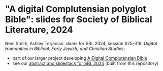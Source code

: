 # "A digital Complutensian polyglot Bible": slides for Society of Biblical Literature, 2024

Neel Smith, Ashley Terjanian: slides for SBL 2024, session S25-316: *Digital Humanities in Biblical, Early Jewish, and Christian Studies*:

- part of our larger project developing [A Digital Complutensian Bible](https://neelsmith.quarto.pub/digitalcomplutensian/)
- see our [abstract and slidestack for SBL 2024](https://neelsmith.quarto.pub/digitalcomplutensian/presentations/sbl2024/) (built from this repository)